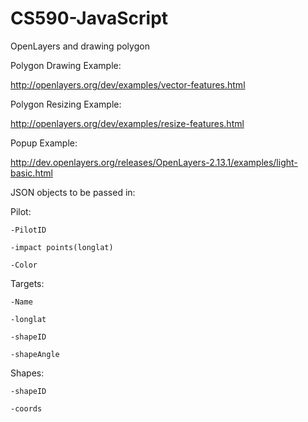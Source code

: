 CS590-JavaScript
================

OpenLayers and drawing polygon

Polygon Drawing Example:

http://openlayers.org/dev/examples/vector-features.html

Polygon Resizing Example:

http://openlayers.org/dev/examples/resize-features.html

Popup Example:

http://dev.openlayers.org/releases/OpenLayers-2.13.1/examples/light-basic.html

JSON objects to be passed in:  

Pilot:
  
	-PilotID  
	
	-impact points(longlat)
	
	-Color
	
Targets:

	-Name
	
	-longlat
	
	-shapeID
	
	-shapeAngle
	
Shapes:

	-shapeID
	
	-coords